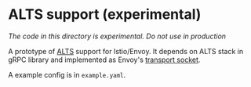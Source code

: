 # ALTS support (experimental)

*The code in this directory is experimental. Do not use in production*

A prototype of
[ALTS](https://cloud.google.com/security/encryption-in-transit/application-layer-transport-security/)
support for Istio/Envoy. It depends on ALTS stack in gRPC library and implemented as Envoy's
[transport socket](https://www.envoyproxy.io/docs/envoy/latest/api-v2/api/v2/core/base.proto#core-transportsocket).

A example config is in `example.yaml`.
